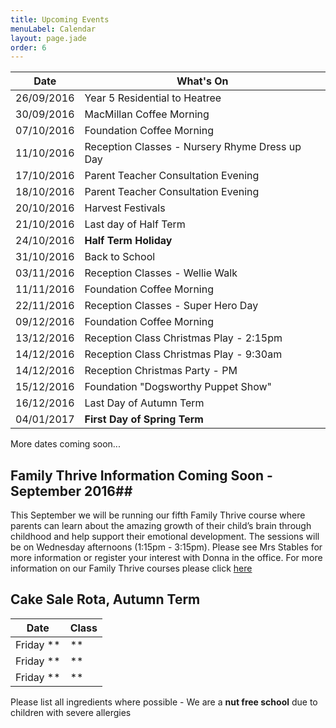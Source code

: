 ```yaml
---
title: Upcoming Events
menuLabel: Calendar
layout: page.jade
order: 6
---
```

| **Date** | **What's On** |
|----------|---------------|
| 26/09/2016 | Year 5 Residential to Heatree |
| 30/09/2016 | MacMillan Coffee Morning |
| 07/10/2016 | Foundation Coffee Morning |
| 11/10/2016 | Reception Classes - Nursery Rhyme Dress up Day |
| 17/10/2016 | Parent Teacher Consultation Evening |
| 18/10/2016 | Parent Teacher Consultation Evening |
| 20/10/2016 | Harvest Festivals |
| 21/10/2016 | Last day of Half Term |
| 24/10/2016 | **Half Term Holiday** |
| 31/10/2016 | Back to School |
| 03/11/2016 | Reception Classes - Wellie Walk |
| 11/11/2016 | Foundation Coffee Morning |
| 22/11/2016 | Reception Classes - Super Hero Day |
| 09/12/2016 | Foundation Coffee Morning |
| 13/12/2016 | Reception Class Christmas Play - 2:15pm |
| 14/12/2016 | Reception Class Christmas Play - 9:30am |
| 14/12/2016 | Reception Christmas Party - PM |
| 15/12/2016 | Foundation "Dogsworthy Puppet Show" |
| 16/12/2016 | Last Day of Autumn Term |
| 04/01/2017 | **First Day of Spring Term** |

More dates coming soon...

## Family Thrive Information Coming Soon - September 2016##

This September we will be running our fifth Family Thrive course where parents can learn about the amazing growth of their child’s brain through childhood and help support their emotional development. The sessions will be on Wednesday afternoons (1:15pm - 3:15pm). Please see Mrs Stables for more information or register your interest with Donna in the office.
For more information on our Family Thrive courses please click [here][1]


## Cake Sale Rota, Autumn Term

| **Date** | **Class** |
|----------|-----------|
| Friday ** | ** |
| Friday ** | ** |
| Friday ** | ** |

Please list all ingredients where possible - We are a **nut free school** due to children with severe allergies

[1]: https://drive.google.com/folderview?id=0B76W__U5CTntM0gxcHpCaG5tazg&usp=sharing